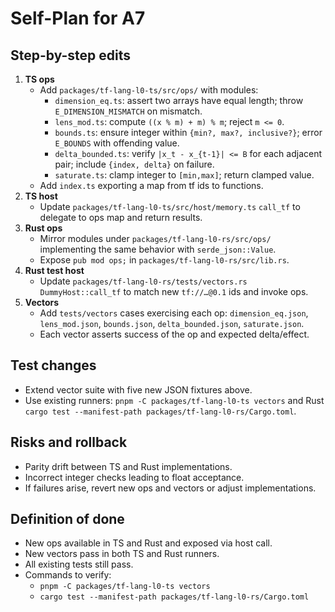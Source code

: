 # Self-Plan for A7

## Step-by-step edits
1. **TS ops**
   - Add `packages/tf-lang-l0-ts/src/ops/` with modules:
     - `dimension_eq.ts`: assert two arrays have equal length; throw `E_DIMENSION_MISMATCH` on mismatch.
     - `lens_mod.ts`: compute `((x % m) + m) % m`; reject `m <= 0`.
     - `bounds.ts`: ensure integer within `{min?, max?, inclusive?}`; error `E_BOUNDS` with offending value.
     - `delta_bounded.ts`: verify `|x_t - x_{t-1}| <= B` for each adjacent pair; include `{index, delta}` on failure.
     - `saturate.ts`: clamp integer to `[min,max]`; return clamped value.
   - Add `index.ts` exporting a map from tf ids to functions.
2. **TS host**
   - Update `packages/tf-lang-l0-ts/src/host/memory.ts` `call_tf` to delegate to ops map and return results.
3. **Rust ops**
   - Mirror modules under `packages/tf-lang-l0-rs/src/ops/` implementing the same behavior with `serde_json::Value`.
   - Expose `pub mod ops;` in `packages/tf-lang-l0-rs/src/lib.rs`.
4. **Rust test host**
   - Update `packages/tf-lang-l0-rs/tests/vectors.rs` `DummyHost::call_tf` to match new `tf://…@0.1` ids and invoke ops.
5. **Vectors**
   - Add `tests/vectors` cases exercising each op: `dimension_eq.json`, `lens_mod.json`, `bounds.json`, `delta_bounded.json`, `saturate.json`.
   - Each vector asserts success of the op and expected delta/effect.

## Test changes
- Extend vector suite with five new JSON fixtures above.
- Use existing runners: `pnpm -C packages/tf-lang-l0-ts vectors` and Rust `cargo test --manifest-path packages/tf-lang-l0-rs/Cargo.toml`.

## Risks and rollback
- Parity drift between TS and Rust implementations.
- Incorrect integer checks leading to float acceptance.
- If failures arise, revert new ops and vectors or adjust implementations.

## Definition of done
- New ops available in TS and Rust and exposed via host call.
- New vectors pass in both TS and Rust runners.
- All existing tests still pass.
- Commands to verify:
  - `pnpm -C packages/tf-lang-l0-ts vectors`
  - `cargo test --manifest-path packages/tf-lang-l0-rs/Cargo.toml`
